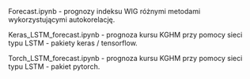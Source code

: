 Forecast.ipynb - prognozy indeksu WIG różnymi metodami wykorzystującymi autokorelację.

Keras_LSTM_forecast.ipynb - prognoza kursu KGHM przy pomocy sieci typu LSTM - pakiety keras / tensorflow.

Torch_LSTM_forecast.ipynb - prognoza kursu KGHM przy pomocy sieci typu LSTM - pakiet pytorch.
